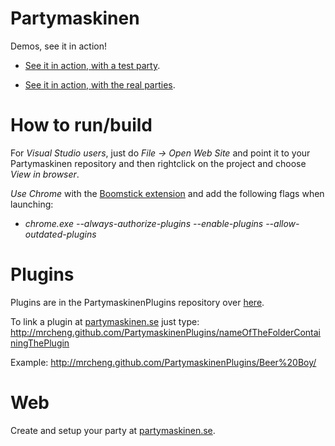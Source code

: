 Partymaskinen
=========

Demos, see it in action!

+ [See it in action, with a test party](http://mrcheng.github.com/Partymaskinen/?id=stub "Partymaskinen").

+ [See it in action, with the real parties](http://mrcheng.github.com/Partymaskinen/ "Partymaskinen").

How to run/build
=========

For *Visual Studio users*, just do *File -> Open Web Site* and point it to your Partymaskinen repository and then rightclick on the project and choose *View in browser*.


*Use Chrome* with the [Boomstick extension](https://chrome.google.com/webstore/detail/boomstick/ibghgpidpbpnhdgmncpbhioaohmgkigo) and add the following flags when launching:
+ *chrome.exe --always-authorize-plugins --enable-plugins --allow-outdated-plugins*

Plugins
=========
Plugins are in the PartymaskinenPlugins repository over [here](https://github.com/mrcheng/PartymaskinenPlugins).

To link a plugin at [partymaskinen.se](http://partymaskinen.se) just type:
http://mrcheng.github.com/PartymaskinenPlugins/nameOfTheFolderContainingThePlugin

Example:
http://mrcheng.github.com/PartymaskinenPlugins/Beer%20Boy/

  
Web
===
Create and setup your party at [partymaskinen.se](http://partymaskinen.se).